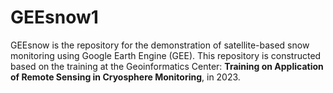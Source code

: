 # GEEsnow1
GEEsnow is the repository for the demonstration of satellite-based snow monitoring using Google Earth Engine (GEE). This repository is constructed based on the training at the Geoinformatics Center: **Training on Application of Remote Sensing in Cryosphere Monitoring**, in 2023.
